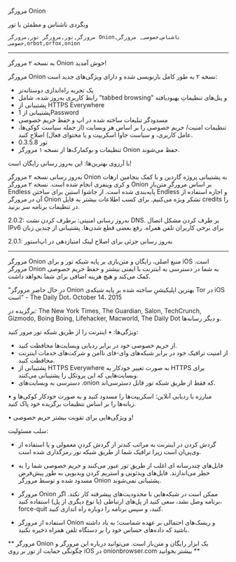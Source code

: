مرورگر Onion

وبگردی ناشناس و مطمئن با تور

`مرورگر,تور,مرورگر تور,مرورگر Onion,ناشناس,خصوصی, مرورگر خصوصی,orbot,orfox,onion`

---

به نسخه ۲ مرورگر Onion خوش آمدید!

مرورگر Onion نسخه ۲ به طور کامل بازنویسی شده و دارای ویژگی‌های جدید است:

* یک تجربه راه‌اندازی دوستانه‌تر
* رابط کاربری به‌روز شده، شامل "tabbed browsing" و پنل‌های تنظیماتِ بهبودیافته
* پشتیبانی از HTTPS Everywhere
* پشتیبانی از 1Password
* مسدودگر تبلیغات ساخته شده در اپ و حفظ حریم خصوصی
* تنظیمات امنیت/ حریم خصوصی را بر اساس هر وبسایت (از جمله سیاست کوکی‌ها، عامل کاربری، و سیاست جاوا اسکریپت و یا محتوای فعال) اصلاح کنید.
* تور 0.3.5.8
* تنظیمات و بوکمارک‌ها از نسخه ۱ مرورگر Onion حفظ می‌شوند.

با آرزوی بهترین‌ها: این به‌روز رسانی رایگان است!

به‌روز رسانی نسخه ۲ مرورگر Onion به پشتیبانی پروژه گاردین و با کمک بنجامین ارهات و کری وینفری انجام شده است. نسخه ۲ مرورگر Onion بر اساس مرورگرِ متن‌بازِ Endless پایه‌بندی شده است. از جاشوا استین برای ساختن Endless و اجازه استفاده از آن در مرورگر Onion تشکر ویژه می‌کنیم. برای کسب اطلاعات بیشتر به فایل credits را در تنظیمات برنامه سر بزنید. 

2.0.2: به‌روز رسانی امنیتی: برطرف کردن نشت DNS. بر طرف کردن مشکل اتصال IPv6 برای برخی کاربران تلفن همراه. رفع بعضی قطع شدن‌ها. پشتیبانی از چندین زبان

2.0.1: به‌روز رسانی جزئی برای اصلاح لینک امتیازدهی در اپ‌استور

---

مرورگر Onion منبع اصلی، رایگان و متن‌بازی بر پایه شبکه تور و برای iOS است. مرورگر Onion به شما در دسترسی به اینترنت با ایمنی بیشتر و حفظ حریم خصوصی کمک می‌کند و هیچ هزینه اضافی برای شما نخواهد داشت.

"در حال حاضر مرورگر Onion بهترین اپلیکیشنِ ساخته شده بر پایه شبکه‌ی Tor در iOS است" - The Daily Dot، October 14، 2015

برگزیده در:  The New York Times, The Guardian, Salon, TechCrunch, Gizmodo, Boing Boing, Lifehacker, Macworld, The Daily Dot و دیگر رسانه‌ها.

ویژگی‌ها:
• اینترنت را از طریق شبکه تور مرور کنید: 
- از حریم خصوصی خود در برابر ردیابی وبسایت‌ها محافظت کنید.
- از امنیت ترافیک خود در برابر شبکه‌های وای-فای ناامن و شرکت‌های خدمات اینترنت محافظت کنید.
- پشتیبانی از HTTPS Everywhere به صورت تغییر خودکار به HTTPS برای وبسایت‌هایی که این پروتکل را پشتیبانی می‌کنند.
- دسترسی به وبسایت‌های .onion که فقط از طریق شبکه تور قابل دسترسی‌اند.

• مبارزه با ردیابی آنلاین: اسکریپت‌ها را مسدود کنید و به صورت خودکار کوکی‌ها و زبانه‌ها را بر اساس تنظیمات برگزیده خود پاک کنید.

• و ویژگی‌هایی برای تقویت بیشتر حریم خصوصی!

سلب مسئولیت:
- گردش کردن در اینترنت به مراتب کندتر از گردش کردنِ معمولی و یا استفاده از وی‌پی‌ان است زیرا ترافیک شما از طریق شبکه تور رمزگذاری شده است.

- فایل‌های چندرسانه ای اغلب از طریق تور عبور می‌کنند و حریم خصوصی شما را به خطر می‌اندازند. فایل‌های ویدئویی و استریم کردن ویدیویی به طور پیش‌فرض مسدود شده و توسط مرورگر Onion پشتیبانی نمی‌شوند.

- مرورگر Onion ممکن است در شبکه‌هایی با محدودیت‌های پیشرفته کار نکند. اگر برنامه وصل نشد، سعی کنید از پل‌های ارتباطی (یا نوع دیگری از پل) استفاده کنید، force-quit کنید، و سپس برنامه را دوباره راه اندازی کنید.

- استفاده از مرورگر Onion و ریسک‌های احتمالی بر عهده‌ شماست؛ به یاد داشته باشید که داده‌های حساس خود را بر دستگاه تلفن همراه ذخیره نکنید.

** مرورگر Onion یک ابزار رایگان و متن‌باز است. می‌توانید درباره این مرورگر و چگونگی حمایت از تور بر روی iOS در onionbrowser.com بیشتر بخوانید **

